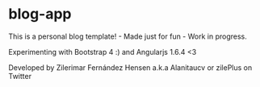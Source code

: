 # blog-app
This is a personal blog template! - Made just for fun - Work in progress.

Experimenting with Bootstrap 4 :) and Angularjs 1.6.4 <3

Developed by Zilerimar Fernández Hensen a.k.a Alanitaucv or zilePlus on Twitter 
